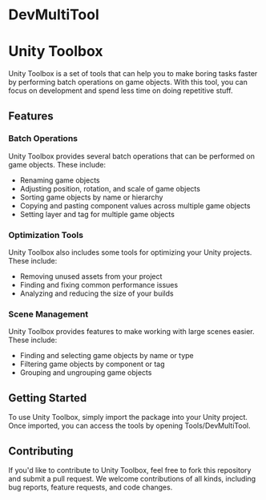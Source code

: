 # DevMultiTool
# Unity Toolbox

Unity Toolbox is a set of tools that can help you to make boring tasks faster by performing batch operations on game objects. With this tool, you can focus on development and spend less time on doing repetitive stuff.

## Features

### Batch Operations

Unity Toolbox provides several batch operations that can be performed on game objects. These include:

- Renaming game objects
- Adjusting position, rotation, and scale of game objects
- Sorting game objects by name or hierarchy
- Copying and pasting component values across multiple game objects
- Setting layer and tag for multiple game objects

### Optimization Tools

Unity Toolbox also includes some tools for optimizing your Unity projects. These include:

- Removing unused assets from your project
- Finding and fixing common performance issues
- Analyzing and reducing the size of your builds

### Scene Management

Unity Toolbox provides features to make working with large scenes easier. These include:

- Finding and selecting game objects by name or type
- Filtering game objects by component or tag
- Grouping and ungrouping game objects

## Getting Started

To use Unity Toolbox, simply import the package into your Unity project. Once imported, you can access the tools by opening Tools/DevMultiTool.

## Contributing

If you'd like to contribute to Unity Toolbox, feel free to fork this repository and submit a pull request. We welcome contributions of all kinds, including bug reports, feature requests, and code changes.
